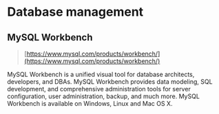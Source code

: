# Database management

## MySQL Workbench

> [https://www.mysql.com/products/workbench/](https://www.mysql.com/products/workbench/)

MySQL Workbench is a unified visual tool for database architects, developers, and DBAs. MySQL Workbench provides data modeling, SQL development, and comprehensive administration tools for server configuration, user administration, backup, and much more. MySQL Workbench is available on Windows, Linux and Mac OS X.
